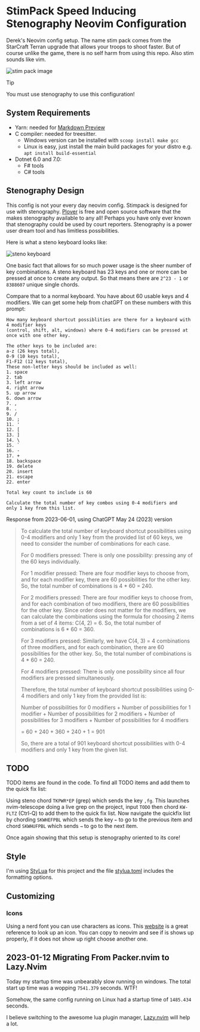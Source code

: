 # StimPack Speed Inducing Stenography Neovim Configuration

Derek's Neovim config setup. The name stim pack comes from the StarCraft
Terran upgrade that allows your troops to shoot faster. But of course unlike the
game, there is no self harm from using this repo. Also stim sounds like vim.

![stim pack image](https://imgs.search.brave.com/V_nzTEk0ywpLC6F8D1hqxCqz-HMsh-qvmW9AJ3PzqeU/rs:fit:592:225:1/g:ce/aHR0cHM6Ly90c2Uz/Lm1tLmJpbmcubmV0/L3RoP2lkPU9JUC5u/UWZkLWRMZ0JCY1BR/Z2xMOENBQnl3SGFG/NyZwaWQ9QXBp)

> [!TIP]
> You must use stenography to use this configuration!

## System Requirements

- Yarn: needed for [Markdown Preview](https://github.com/iamcco/markdown-preview.nvim)
- C compiler: needed for treesitter.
  - Windows version can be installed with `scoop install make gcc`
  - Linux is easy, just install the main build packages for your distro e.g.
    `apt install build-essential`
- Dotnet 6.0 and 7.0:
  - F# tools
  - C# tools

## Stenography Design

This config is not your every day neovim config. Stimpack is designed for use
with stenography. [Plover](https://github.com/openstenoproject/plover) is free
and open source software that the makes stenography available to any all!
Perhaps you have only ever known that stenography could be used by court
reporters. Stenography is a power user dream tool and has limitless
possibilities.

Here is what a steno keyboard looks like:

![steno keyboard](https://imgs.search.brave.com/pbfbYpsrsdMyx6-rpl_GypzoS1YLleIIn5quu7jM8jo/rs:fit:1560:225:1/g:ce/aHR0cHM6Ly90c2Uy/Lm1tLmJpbmcubmV0/L3RoP2lkPU9JUC5i/VHVyUDlEUUk3T3FS/OFFLQjU0d2ZRSGFD/USZwaWQ9QXBp)

One basic fact that allows for so much power usage is the sheer number of key
combinations. A steno keyboard has 23 keys and one or more can be pressed at
once to create any output. So that means there are `2^23 - 1` or `8388607`
unique single chords.

Compare that to a normal keyboard. You have about 60 usable keys and 4 modifiers.
We can get some help from chatGPT on these numbers with this prompt:

```
How many keyboard shortcut possiblities are there for a keyboard with 4 modifier keys
(control, shift, alt, windows) where 0-4 modifiers can be pressed at once with one other key.

The other keys to be included are:
a-z (26 keys total),
0-9 (10 keys total),
F1-F12 (12 keys total),
These non-letter keys should be included as well:
1. space
2. tab
3. left arrow
4. right arrow
5. up arrow
6. down arrow
7. ,
8. .
9. /
10. ;
11. '
12. [
13. ]
14. \
15. `
16. -
17. +
18. backspace
19. delete
20. insert
21. escape
22. enter

Total key count to include is 60

Calculate the total number of key combos using 0-4 modifiers and
only 1 key from this list.
```

Response from 2023-06-01, using ChatGPT May 24 (2023) version

> To calculate the total number of keyboard shortcut possibilities using 0-4 modifiers and only 1 key from the provided list of 60 keys, we need to consider the number of combinations for each case.
>
> For 0 modifiers pressed:
> There is only one possibility: pressing any of the 60 keys individually.
>
> For 1 modifier pressed:
> There are four modifier keys to choose from, and for each modifier key, there are 60 possibilities for the other key. So, the total number of combinations is 4 \* 60 = 240.
>
> For 2 modifiers pressed:
> There are four modifier keys to choose from, and for each combination of two modifiers, there are 60 possibilities for the other key. Since order does not matter for the modifiers, we can calculate the combinations using the formula for choosing 2 items from a set of 4 items: C(4, 2) = 6. So, the total number of combinations is 6 \* 60 = 360.
>
> For 3 modifiers pressed:
> Similarly, we have C(4, 3) = 4 combinations of three modifiers, and for each combination, there are 60 possibilities for the other key. So, the total number of combinations is 4 \* 60 = 240.
>
> For 4 modifiers pressed:
> There is only one possibility since all four modifiers are pressed simultaneously.
>
> Therefore, the total number of keyboard shortcut possibilities using 0-4 modifiers and only 1 key from the provided list is:
>
> Number of possibilities for 0 modifiers + Number of possibilities for 1 modifier + Number of possibilities for 2 modifiers + Number of possibilities for 3 modifiers + Number of possibilities for 4 modifiers
>
> = 60 + 240 + 360 + 240 + 1
> = 901
>
> So, there are a total of 901 keyboard shortcut possibilities with 0-4 modifiers and only 1 key from the given list.

## TODO

TODO items are found in the code. To find all TODO items and add them to the
quick fix list:

Using steno chord `TKPWR*EP` (grep) which sends the key `,fg`. This launches
nvim-telescope doing a live grep on the project, input `TODO` then chord
`KW-FLTZ` (Ctrl-Q) to add them to the quick fix list. Now navigate the quickfix
list by chording `SKWHEFPBL` which sends the key `←` to go to the previous item
and chord `SKWHUFPBL` which sends `→` to go to the next item.

Once again showing that this setup is stenography oriented to its core!

## Style

I'm using [StyLua](https://github.com/JohnnyMorganz/StyLua) for this project and
the file [stylua.toml](./.stylua.toml) includes the formatting options.

## Customizing

### Icons

Using a nerd font you can use characters as icons. This
[website](https://www.nerdfonts.com/cheat-sheet) is a great reference to look up
an icon. You can copy to neovim and see if is shows up properly, if it does not
show up right choose another one.

## 2023-01-12 Migrating From Packer.nvim to Lazy.Nvim

Today my startup time was unbearably slow running on windows.
The total start up time was a wopping `7541.379` seconds. WTF!

Somehow, the same config running on Linux had a startup time of `1485.434`
seconds.

I believe switching to the awesome lua plugin manager,
[Lazy.nvim](https://github.com/folke/lazy.nvim) will help a lot.
